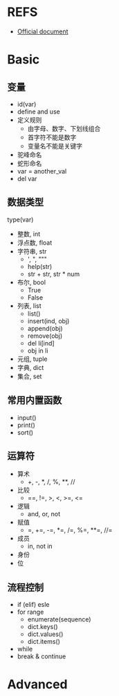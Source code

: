 # REFS

- [Official document](https://docs.python.org/3/)

# Basic

## 变量

- id(var)
- define and use
- 定义规则
  - 由字母、数字、下划线组合
  - 首字符不能是数字
  - 变量名不能是关键字
- 驼峰命名
- 蛇形命名
- var = another_val
- del var

## 数据类型

type(var)

- 整数, int
- 浮点数, float
- 字符串, str
  - ', ", """
  - help(str)
  - str + str, str * num
- 布尔, bool
  - True
  - False
- 列表, list
  - list()
  - insert(ind, obj)
  - append(obj)
  - remove(obj)
  - del li[ind]
  - obj in li
- 元组, tuple
- 字典, dict
- 集合, set

## 常用内置函数

- input()
- print()
- sort()

## 运算符

- 算术
  - +, -, *, /, %, **, //
- 比较
  - ==, !=, >, <, >=, <=
- 逻辑
  - and, or, not
- 赋值
  - =, +=, -=, *=, /=, %=, **=, //=
- 成员
  - in, not in
- 身份
- 位

## 流程控制

- if (elif) esle
- for range
  - enumerate(sequence)
  - dict.keys()
  - dict.values()
  - dict.items()
- while
- break & continue

# Advanced